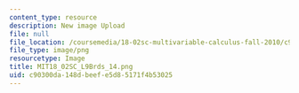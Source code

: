 ```yaml
---
content_type: resource
description: New image Upload
file: null
file_location: /coursemedia/18-02sc-multivariable-calculus-fall-2010/c90300da148dbeefe5d85171f4b53025_MIT18_02SC_L9Brds_14.png
file_type: image/png
resourcetype: Image
title: MIT18_02SC_L9Brds_14.png
uid: c90300da-148d-beef-e5d8-5171f4b53025
---
```

